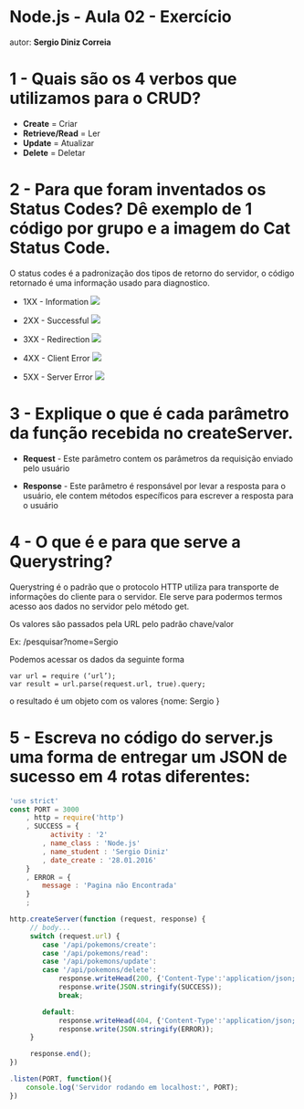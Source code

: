 # Node.js - Aula 02 - Exercício
autor: **Sergio Diniz Correia**

# 1 - Quais são os 4 verbos que utilizamos para o CRUD?
+ **Create** = Criar
+ **Retrieve/Read** = Ler
+ **Update** = Atualizar
+ **Delete** = Deletar

# 2 - Para que foram inventados os Status Codes? Dê exemplo de 1 código por grupo e a imagem do Cat Status Code.
O status codes é a padronização dos tipos de retorno do servidor, o código retornado é uma informação usado para diagnostico.

+ 1XX - Information
![](https://http.cat/100)

+ 2XX - Successful
![](https://http.cat/200)

+ 3XX - Redirection
![](https://http.cat/301)

+ 4XX - Client Error
![](https://http.cat/408)

+ 5XX - Server Error
![](https://http.cat/500)



# 3 - Explique o que é cada parâmetro da função recebida no createServer.

 + **Request** - Este parâmetro contem os parâmetros da requisição enviado pelo usuário

 + **Response** - Este parâmetro é responsável por levar a resposta para o usuário, ele contem métodos específicos para escrever a resposta para o usuário

# 4 - O que é e para que serve a Querystring?
Querystring é o padrão que o protocolo HTTP utiliza para transporte de informações do cliente para o servidor. 
Ele serve para podermos termos acesso aos dados no servidor pelo método get.

Os valores são passados pela URL pelo padrão chave/valor 

Ex: /pesquisar?nome=Sergio

Podemos acessar os dados da seguinte forma
```
var url = require (‘url’);
var result = url.parse(request.url, true).query;
```
o resultado é um objeto com os valores
{nome: Sergio }


# 5 - Escreva no código do server.js uma forma de entregar um JSON de sucesso em 4 rotas diferentes:
```javascript
'use strict'
const PORT = 3000
	, http = require('http')
	, SUCCESS = {
		  activity : '2'
		, name_class : 'Node.js'
		, name_student : 'Sergio Diniz'
		, date_create : '28.01.2016'
	}
	, ERROR = {
		message : 'Pagina não Encontrada'
	}
	;

http.createServer(function (request, response) {
	 // body...  
	 switch (request.url) {
	 	case '/api/pokemons/create':
	 	case '/api/pokemons/read':
	 	case '/api/pokemons/update':
	 	case '/api/pokemons/delete':
	 		response.writeHead(200, {'Content-Type':'application/json; charset=utf-8'});
	 		response.write(JSON.stringify(SUCCESS));
	 		break;	

	 	default:
	 		response.writeHead(404, {'Content-Type':'application/json; charset = utf-8'});
	 		response.write(JSON.stringify(ERROR));
	 }

	 response.end();
})

.listen(PORT, function(){
	console.log('Servidor rodando em localhost:', PORT);
})


```